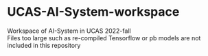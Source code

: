 # UCAS-AI-System-workspace
Workspace of AI-System in UCAS 2022-fall   
Files too large such as re-compiled Tensorflow or pb models are not included in this repository   
